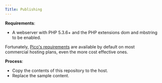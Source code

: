 ```yaml
---
Title: Publishing
---
```


**Requirements**:

- A webserver with PHP 5.3.6+ and the PHP extensions dom and mbstring to be enabled.

Fortunately, [Pico's requirements](https://picocms.org/docs/#install "Pico Installation Documentation") are available by default on most commercial hosting plans, even the more cost effective ones.

**Process**:

- Copy the contents of this repository to the host.
- Replace the sample content.
